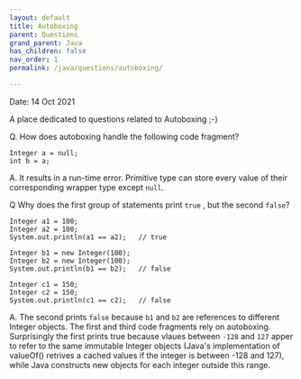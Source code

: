 ```yaml
---
layout: default
title: Autoboxing
parent: Questions
grand_parent: Java
has_children: false
nav_order: 1
permalink: /java/questions/autoboxing/

---
```

Date: 14 Oct 2021

A place dedicated to questions related to Autoboxing ;-)


Q. How does autoboxing handle the following code fragment?
    
    Integer a = null;
    int b = a;

A. It results in a run-time error. Primitive type can store 
every value of their corresponding wrapper type except `null`.

Q Why does the first group of statements print `true` , but 
the second `false`?

    Integer a1 = 100;
    Integer a2 = 100;
    System.out.println(a1 == a2);   // true

    Integer b1 = new Integer(100);
    Integer b2 = new Integer(100);
    System.out.println(b1 == b2);   // false

    Integer c1 = 150;
    Integer c2 = 150;
    System.out.println(c1 == c2);   // false

A. The second prints `false` because `b1` and `b2` are references
to different Integer objects. The first and third code fragments
rely on autoboxing. Surprisingly the first prints true because
vlaues between `-128` and `127` apper to refer to the same immutable
Integer objects (Java's implementation of valueOf() retrives a cached
values if the integer is between -128 and 127), while Java constructs 
new objects for each integer outside this range.
